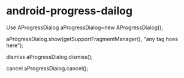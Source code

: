 # android-progress-dailog

Use
AProgressDialog aProgressDialog=new AProgressDialog();

aProgressDialog.show(getSupportFragmentManager(), "any tag hoes here");


dismiss
aProgressDialog.dismiss();


cancel
aProgressDialog.cancel();
